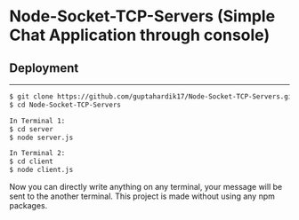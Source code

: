 # Node-Socket-TCP-Servers (Simple Chat Application through console)

## Deployment

<hr>

```sh
$ git clone https://github.com/guptahardik17/Node-Socket-TCP-Servers.git
$ cd Node-Socket-TCP-Servers

In Terminal 1:
$ cd server
$ node server.js

In Terminal 2:
$ cd client
$ node client.js
```

Now you can directly write anything on any terminal, your message will be sent to the another terminal. This project is made without using any npm packages.
